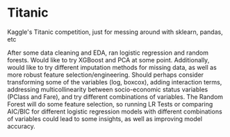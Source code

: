 # Titanic
Kaggle's Titanic competition, just for messing around with sklearn, pandas, etc

After some data cleaning and EDA, ran logistic regression and random forests. Would like to try XGBoost and PCA at some point. Additionally, would like to try different imputation methods for missing data, as well as more robust feature selection/engineering. Should perhaps consider transforming some of the variables (log, boxcox), adding interaction terms, addressing multicollinearity between socio-economic status variables (PClass and Fare), and try different combinations of variables. The Random Forest will do some feature selection, so running LR Tests or comparing AIC/BIC for different logistic regression models with different combinations of variables could lead to some insights, as well as improving model accuracy.
